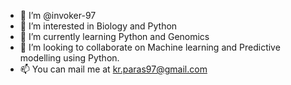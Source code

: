 - 👋 I’m @invoker-97
- 👀 I’m interested in Biology and Python
- 🌱 I’m currently learning Python and Genomics
- 💞️ I’m looking to collaborate on Machine learning and Predictive modelling using Python.
- 📫 You can mail me at kr.paras97@gmail.com

<!---
invoker-97/invoker-97 is a ✨ special ✨ repository because its `README.md` (this file) appears on your GitHub profile.
You can click the Preview link to take a look at your changes.
--->
